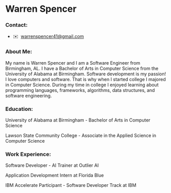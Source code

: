 Warren Spencer
=================================

### Contact:
* ✉️  [warrenspencer41@gmail.com](mailto:warrenspencer41@gmail.com)

### About Me:
My name is Warren Spencer and I am a Software Engineer from Birmingham, AL. I have a Bachelor of Arts in Computer Science from the University of Alabama at Birmingham. Software development is my passion! I love computers and software. That is why when I started college I majored in Computer Science. During my time in college I enjoyed learning about programming languages, frameworks, algorithms, data structures, and software engineering.

### Education:
University of Alabama at Birmingham - Bachelor of Arts in Computer Science

Lawson State Community College - Associate in the Applied Science in Computer Science

### Work Experience:
Software Developer - AI Trainer at Outlier AI

Application Development Intern at Florida Blue

IBM Accelerate Participant - Software Developer Track at IBM


